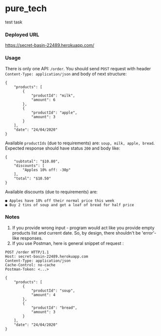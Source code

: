 # pure_tech
test task

### Deployed URL

https://secret-basin-22489.herokuapp.com/ 

### Usage

There is only one API: `/order`. You should send `POST` request with
header `Content-Type: application/json` and body of next structure:
```
{
    "products": [
        {
            "productId": "milk",
            "amount": 6
        },
        {
            "productId": "apple",
            "amount": 3
        }
    ],
    "date": "24/04/2020"
}
```
Available `productIds` (due to requirements) are: `soup, milk, apple, bread`.
Expected response should have status `200` and body like:
```
{
    "subtotal": "$10.80",
    "discounts": [
        "Apples 10% off: -30p"
    ],
    "total": "$10.50"
}
```
Available discounts (due to requirements) are:
```
● Apples have 10% off their normal price this week
● Buy 2 tins of soup and get a loaf of bread for half price
```

### Notes

1. If you provide wrong input - program would act like you provide empty
products list and current date. So, by design, there shouldn't be 'error'-like responses.
2. If you use Postman, here is general snippet of request :
```
POST /order HTTP/1.1
Host: secret-basin-22489.herokuapp.com
Content-Type: application/json
Cache-Control: no-cache
Postman-Token: <...>

{
    "products": [
        {
            "productId": "soup",
            "amount": 4
        },
        {
            "productId": "bread",
            "amount": 3
        }
    ],
    "date": "24/04/2020"
}
```
